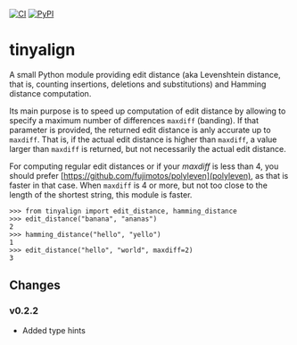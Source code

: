 [![CI](https://github.com/marcelm/tinyalign/actions/workflows/ci.yml/badge.svg)](https://github.com/marcelm/tinyalign/actions/workflows/ci.yml)
[![PyPI](https://img.shields.io/pypi/v/tinyalign.svg?branch=main)](https://pypi.python.org/pypi/tinyalign)


# tinyalign

A small Python module providing edit distance (aka Levenshtein distance, that
is, counting insertions, deletions and substitutions) and Hamming distance
computation.

Its main purpose is to speed up computation of edit distance by
allowing to specify a maximum number of differences `maxdiff` (banding). If
that parameter is provided, the returned edit distance is anly accurate up to
`maxdiff`. That is, if the actual edit distance is higher than `maxdiff`, a
value larger than `maxdiff` is returned, but not necessarily the actual edit
distance.

For computing regular edit distances or if your *maxdiff* is less than 4, you
should prefer [https://github.com/fujimotos/polyleven](polyleven), as that is
faster in that case. When `maxdiff` is 4 or more, but not too close to the
length of the shortest string, this module is faster.

```
>>> from tinyalign import edit_distance, hamming_distance
>>> edit_distance("banana", "ananas")
2
>>> hamming_distance("hello", "yello")
1
>>> edit_distance("hello", "world", maxdiff=2)
3
```


## Changes

### v0.2.2

* Added type hints
